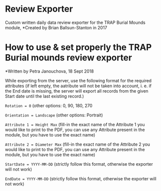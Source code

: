 # Review Exporter

Custom written daily data review exporter for the TRAP Burial Mounds module, 
*Created by Brian Ballsun-Stanton in 2017

# How to use & set properly the TRAP Burial mounds review exporter
*Written by Petra Janouchova, 18 Sept 2018

While exporting from the server, use the following format for the required attributes (if left empty, the aatribute will not be taken into account, i. e. if the End date is missing, the server will export all records from the given Start date until the last existing record.)

```Rotation = 0``` (other options: 0, 90, 180, 270

```Orientation = Landscape```    (other options: Portrait)

```Attribute 1 = Height Max``` (fill-in the exact name of the Attribute 1 you would like to print to the PDF, you can use any Attribute present in the module, but you have to use the exact name)

```Attribute 2 = Diameter Max``` (fill-in the exact name of the Attribute 2 you would like to print to the PDF, you can use any Attribute present in the module, but you have to use the exact name)

```StartDate = YYYY-MM-DD``` (strictly follow this format, otherwise the exporter will not work)

```EndDate = YYYY-MM-DD``` (strictly follow this format, otherwise the exporter will not work)






